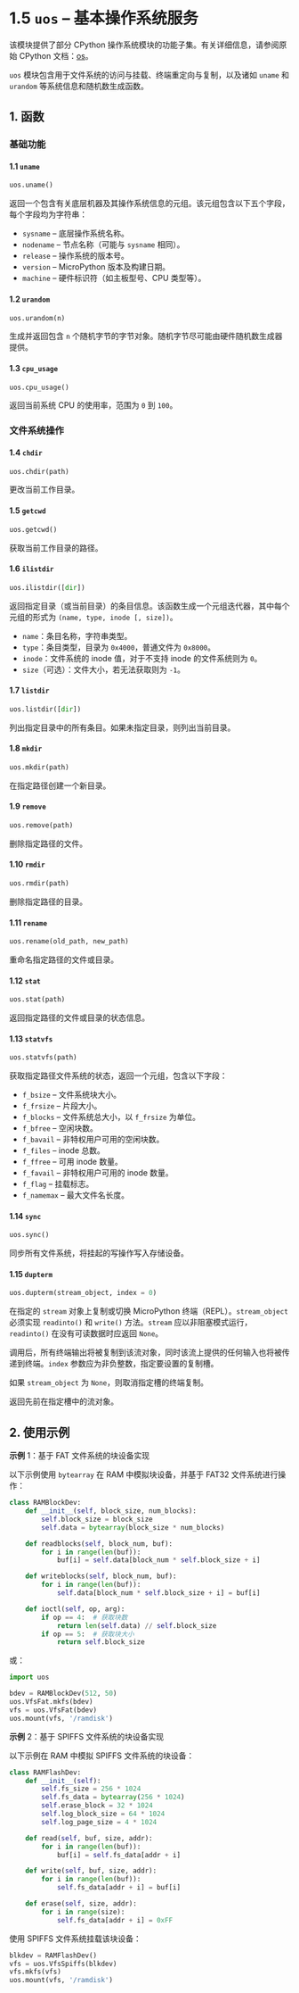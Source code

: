 # 1.5 `uos` – 基本操作系统服务

该模块提供了部分 CPython 操作系统模块的功能子集。有关详细信息，请参阅原始 CPython 文档：[os](https://docs.python.org/3.5/library/os.html#module-os)。

`uos` 模块包含用于文件系统的访问与挂载、终端重定向与复制，以及诸如 `uname` 和 `urandom` 等系统信息和随机数生成函数。

## 1. 函数

### 基础功能

#### 1.1 `uname`

```python
uos.uname()
```

返回一个包含有关底层机器及其操作系统信息的元组。该元组包含以下五个字段，每个字段均为字符串：

- `sysname`  – 底层操作系统名称。
- `nodename`  – 节点名称（可能与 `sysname` 相同）。
- `release`  – 操作系统的版本号。
- `version`  – MicroPython 版本及构建日期。
- `machine`  – 硬件标识符（如主板型号、CPU 类型等）。

#### 1.2 `urandom`

```python
uos.urandom(n)
```

生成并返回包含 `n` 个随机字节的字节对象。随机字节尽可能由硬件随机数生成器提供。

#### 1.3 `cpu_usage`

```python
uos.cpu_usage()
```

返回当前系统 CPU 的使用率，范围为 `0` 到 `100`。

### 文件系统操作

#### 1.4 `chdir`

```python
uos.chdir(path)
```

更改当前工作目录。

#### 1.5 `getcwd`

```python
uos.getcwd()
```

获取当前工作目录的路径。

#### 1.6 `ilistdir`

```python
uos.ilistdir([dir])
```

返回指定目录（或当前目录）的条目信息。该函数生成一个元组迭代器，其中每个元组的形式为 `(name, type, inode [, size])`。

- `name`：条目名称，字符串类型。
- `type`：条目类型，目录为 `0x4000`，普通文件为 `0x8000`。
- `inode`：文件系统的 inode 值，对于不支持 inode 的文件系统则为 `0`。
- `size`（可选）：文件大小，若无法获取则为 `-1`。

#### 1.7 `listdir`

```python
uos.listdir([dir])
```

列出指定目录中的所有条目。如果未指定目录，则列出当前目录。

#### 1.8 `mkdir`

```python
uos.mkdir(path)
```

在指定路径创建一个新目录。

#### 1.9 `remove`

```python
uos.remove(path)
```

删除指定路径的文件。

#### 1.10 `rmdir`

```python
uos.rmdir(path)
```

删除指定路径的目录。

#### 1.11 `rename`

```python
uos.rename(old_path, new_path)
```

重命名指定路径的文件或目录。

#### 1.12 `stat`

```python
uos.stat(path)
```

返回指定路径的文件或目录的状态信息。

#### 1.13 `statvfs`

```python
uos.statvfs(path)
```

获取指定路径文件系统的状态，返回一个元组，包含以下字段：

- `f_bsize` – 文件系统块大小。
- `f_frsize` – 片段大小。
- `f_blocks` – 文件系统总大小，以 `f_frsize` 为单位。
- `f_bfree` – 空闲块数。
- `f_bavail` – 非特权用户可用的空闲块数。
- `f_files` – inode 总数。
- `f_ffree` – 可用 inode 数量。
- `f_favail` – 非特权用户可用的 inode 数量。
- `f_flag` – 挂载标志。
- `f_namemax` – 最大文件名长度。

#### 1.14 `sync`

```python
uos.sync()
```

同步所有文件系统，将挂起的写操作写入存储设备。

#### 1.15 `dupterm`

```python
uos.dupterm(stream_object, index = 0)
```

在指定的 `stream` 对象上复制或切换 MicroPython 终端（REPL）。`stream_object` 必须实现 `readinto()` 和 `write()` 方法。`stream` 应以非阻塞模式运行，`readinto()` 在没有可读数据时应返回 `None`。

调用后，所有终端输出将被复制到该流对象，同时该流上提供的任何输入也将被传递到终端。`index` 参数应为非负整数，指定要设置的复制槽。

如果 `stream_object` 为 `None`，则取消指定槽的终端复制。

返回先前在指定槽中的流对象。

## 2. 使用示例

**示例** 1：基于 FAT 文件系统的块设备实现

以下示例使用 `bytearray` 在 RAM 中模拟块设备，并基于 FAT32 文件系统进行操作：

```python
class RAMBlockDev:
    def __init__(self, block_size, num_blocks):
        self.block_size = block_size
        self.data = bytearray(block_size * num_blocks)

    def readblocks(self, block_num, buf):
        for i in range(len(buf)):
            buf[i] = self.data[block_num * self.block_size + i]

    def writeblocks(self, block_num, buf):
        for i in range(len(buf)):
            self.data[block_num * self.block_size + i] = buf[i]

    def ioctl(self, op, arg):
        if op == 4:  # 获取块数
            return len(self.data) // self.block_size
        if op == 5:  # 获取块大小
            return self.block_size
```

或：

```python
import uos

bdev = RAMBlockDev(512, 50)
uos.VfsFat.mkfs(bdev)
vfs = uos.VfsFat(bdev)
uos.mount(vfs, '/ramdisk')
```

**示例** 2：基于 SPIFFS 文件系统的块设备实现

以下示例在 RAM 中模拟 SPIFFS 文件系统的块设备：

```python
class RAMFlashDev:
    def __init__(self):
        self.fs_size = 256 * 1024
        self.fs_data = bytearray(256 * 1024)
        self.erase_block = 32 * 1024
        self.log_block_size = 64 * 1024
        self.log_page_size = 4 * 1024

    def read(self, buf, size, addr):
        for i in range(len(buf)):
            buf[i] = self.fs_data[addr + i]

    def write(self, buf, size, addr):
        for i in range(len(buf)):
            self.fs_data[addr + i] = buf[i]

    def erase(self, size, addr):
        for i in range(size):
            self.fs_data[addr + i] = 0xFF
```

使用 SPIFFS 文件系统挂载该块设备：

```python
blkdev = RAMFlashDev()
vfs = uos.VfsSpiffs(blkdev)
vfs.mkfs(vfs)
uos.mount(vfs, '/ramdisk')
```
